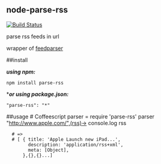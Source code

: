 node-parse-rss
---
[![Build Status](https://travis-ci.org/nikezono/node-parse-rss.png)](https://travis-ci.org/nikezono/node-parse-rss)

parse rss feeds in url

wrapper of [feedparser](https://github.com/danmactough/node-feedparser)

##install

***using npm:***

    npm install parse-rss

****or using package.json:***

    "parse-rss": "*"

##usage
    # Coffeescript
    parser = require 'parse-rss'
    parser "http://www.apple.com/",(rss)->
      console.log rss

      # =>
      # [ { title: 'Apple Launch new iPad...',
            description: 'application/rss+xml',
            meta: [Object],
          },{},{}...]

